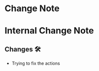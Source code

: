 <!-- markdownlint-disable MD041 -->

# Change Note

# Internal Change Note

## Changes 🛠️

- Trying to fix the actions

